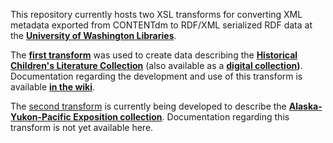 This repository currently hosts two XSL transforms for converting XML metadata exported from CONTENTdm to RDF/XML serialized RDF data at the **[University of Washington Libraries](http://www.lib.washington.edu/)**.

The **[first transform](Cdm2RdfXml_01.xsl)** was used to create data describing the **[Historical Children's Literature Collection](http://guides.lib.uw.edu/c.php?g=341698&p=2299537)** (also available as a **[digital collection](http://content.lib.washington.edu/childrensweb/index.html))**. Documentation regarding the development and use of this transform is available **[in the wiki](https://github.com/briesenberg07/CONTENTdm-to-RDF-XML/wiki/Historical-Children's-Literature-Transform-Overview)**.

The [second transform](Cdm2RdfXml_02.xsl) is currently being developed to describe the **[Alaska-Yukon-Pacific Exposition collection](http://content.lib.washington.edu/aypweb/index.html)**. Documentation regarding this transform is not yet available here.
